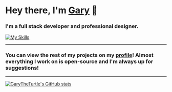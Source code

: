# Hey there, I'm [Gary](https://github.com/GaryTheTurtle) 👋

### I'm a full stack developer and professional designer.
[![My Skills](https://skillicons.dev/icons?i=js,html,css,ts,nodejs,mongodb,figma,powershell,py,lua,vscode,visualstudio,ps,ae,pr,blender,eclipse,heroku)](https://skillicons.dev)

<hr>

### You can view the rest of my projects on my [profile](https://github.com/GaryTheTurtle)! Almost everything I work on is open-source and I'm always up for suggestions!

<hr>

[![GaryTheTurtle's GitHub stats](https://github-readme-stats.vercel.app/api?username=garytheturtle&show_icons=true&theme=dracula)](https://github.com/anuraghazra/github-readme-stats)
